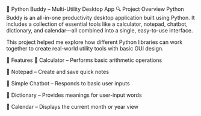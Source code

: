 🧠 Python Buddy – Multi-Utility Desktop App
🔍 Project Overview
Python Buddy is an all-in-one productivity desktop application built using Python. It includes a collection of essential tools like a calculator, notepad, chatbot, dictionary, and calendar—all combined into a single, easy-to-use interface.

This project helped me explore how different Python libraries can work together to create real-world utility tools with basic GUI design.

🧰 Features
🧮 Calculator – Performs basic arithmetic operations

📝 Notepad – Create and save quick notes

💬 Simple Chatbot – Responds to basic user inputs

📖 Dictionary – Provides meanings for user-input words

📅 Calendar – Displays the current month or year view

